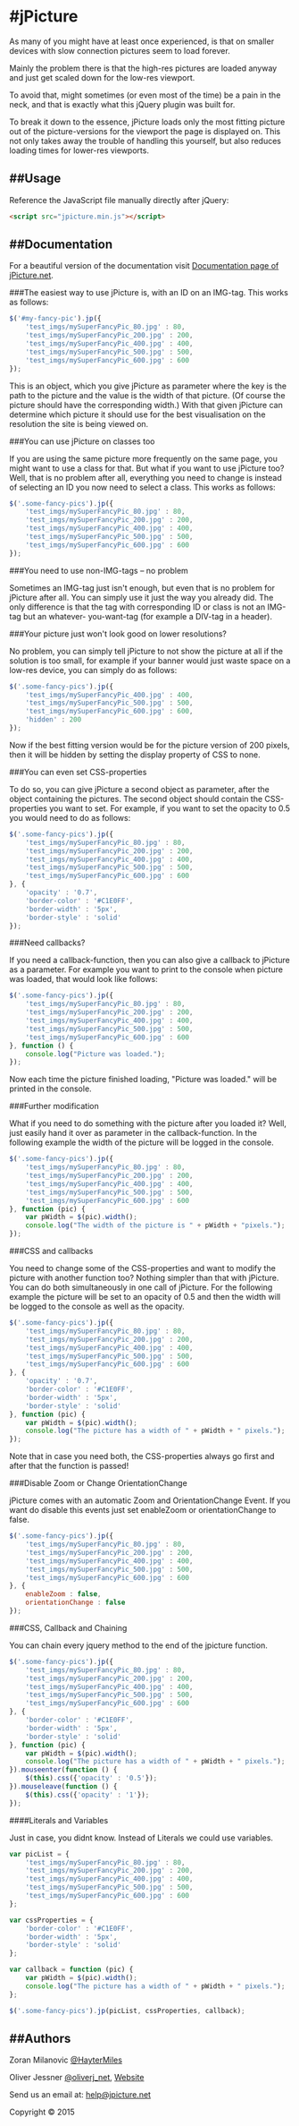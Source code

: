 #jPicture
========
As many of you might have at least once experienced, is that on smaller devices with slow connection pictures seem to load forever.

Mainly the problem there is that the high-res pictures are loaded anyway and just get scaled down for the low-res viewport.

To avoid that, might sometimes (or even most of the time) be a pain in the neck, and that is exactly what this jQuery plugin was built 
for.

To break it down to the essence, jPicture loads only the most fitting picture out of the picture-versions for the viewport the page is
displayed on. This not only takes away the trouble of handling this yourself, but also reduces loading times for lower-res viewports.

##Usage
-----

Reference the JavaScript file manually directly after jQuery:

```html
<script src="jpicture.min.js"></script>
```

##Documentation
---
For a beautiful version of the documentation visit [Documentation page of jPicture.net](http://jpicture.net/documentation/).

###The easiest way to use jPicture is, with an ID on an IMG-tag. This works as follows:

```javascript
$('#my-fancy-pic').jp({
    'test_imgs/mySuperFancyPic_80.jpg' : 80, 
    'test_imgs/mySuperFancyPic_200.jpg' : 200, 
    'test_imgs/mySuperFancyPic_400.jpg' : 400, 
    'test_imgs/mySuperFancyPic_500.jpg' : 500, 
    'test_imgs/mySuperFancyPic_600.jpg' : 600
});
```
This is an object, which you give jPicture as parameter where the key is the path to the picture and the value is the width of that picture. (Of course the picture should have the corresponding width.) With that given jPicture can determine which picture it should use for the best visualisation on the resolution the site is being viewed on.

###You can use jPicture on classes too

If you are using the same picture more frequently on the same page, you might want to use a class for that. But what if you want to use jPicture too? Well, that is no problem after all, everything you need to change is instead of selecting an ID you now	need to select a class. This works as follows:

```javascript
$('.some-fancy-pics').jp({
    'test_imgs/mySuperFancyPic_80.jpg' : 80, 
    'test_imgs/mySuperFancyPic_200.jpg' : 200, 
    'test_imgs/mySuperFancyPic_400.jpg' : 400, 
    'test_imgs/mySuperFancyPic_500.jpg' : 500, 
    'test_imgs/mySuperFancyPic_600.jpg' : 600
});
```

###You need to use non-IMG-tags – no problem

Sometimes an IMG-tag just isn't enough, but even that is no problem for jPicture after all. You can simply use it just the way you already did. The only difference is that the tag with corresponding ID or class is not an IMG-tag but an whatever- you-want-tag (for example a DIV-tag in a header).

###Your picture just won't look good on lower resolutions?

No problem, you can simply tell jPicture to not show the picture at all if the solution is too small, for example if your banner would just waste space on a low-res device, you can simply do as follows:

```javascript
$('.some-fancy-pics').jp({
    'test_imgs/mySuperFancyPic_400.jpg' : 400, 
    'test_imgs/mySuperFancyPic_500.jpg' : 500, 
    'test_imgs/mySuperFancyPic_600.jpg' : 600,
    'hidden' : 200
});
```
Now if the best fitting version would be for the picture version of 200 pixels, then it will be hidden by setting the display property of CSS to none.

###You can even set CSS-properties

To do so, you can give jPicture a second object as parameter, after the object containing the pictures. The second object should contain the CSS-properties you want to set. For example, if you want to set the opacity to 0.5 you would need to do as follows:

```javascript
$('.some-fancy-pics').jp({
    'test_imgs/mySuperFancyPic_80.jpg' : 80, 
    'test_imgs/mySuperFancyPic_200.jpg' : 200, 
    'test_imgs/mySuperFancyPic_400.jpg' : 400, 
    'test_imgs/mySuperFancyPic_500.jpg' : 500, 
    'test_imgs/mySuperFancyPic_600.jpg' : 600
}, { 
    'opacity' : '0.7',
    'border-color' : '#C1E0FF', 
    'border-width' : '5px', 
    'border-style' : 'solid'
});
```

###Need callbacks?

If you need a callback-function, then you can also give a callback to jPicture as a parameter. For example you want to print to the console when picture was loaded, that would look like follows:

```javascript
$('.some-fancy-pics').jp({
    'test_imgs/mySuperFancyPic_80.jpg' : 80, 
    'test_imgs/mySuperFancyPic_200.jpg' : 200, 
    'test_imgs/mySuperFancyPic_400.jpg' : 400, 
    'test_imgs/mySuperFancyPic_500.jpg' : 500, 
    'test_imgs/mySuperFancyPic_600.jpg' : 600
}, function () {
	console.log("Picture was loaded.");
});
```
Now each time the picture finished loading, "Picture was loaded." will be printed in the console.

###Further modification

What if you need to do something with the picture after you loaded it? Well, just easily hand it over as parameter in the callback-function. In the following example the width of the picture will be logged in the console.

```javascript
$('.some-fancy-pics').jp({
    'test_imgs/mySuperFancyPic_80.jpg' : 80, 
    'test_imgs/mySuperFancyPic_200.jpg' : 200, 
    'test_imgs/mySuperFancyPic_400.jpg' : 400, 
    'test_imgs/mySuperFancyPic_500.jpg' : 500, 
    'test_imgs/mySuperFancyPic_600.jpg' : 600
}, function (pic) {
	var pWidth = $(pic).width();
	console.log("The width of the picture is " + pWidth + "pixels.");
});
```

###CSS and callbacks

You need to change some of the CSS-properties and want to modify the picture with another function too? Nothing simpler than that with jPicture. You can do both simultaneously in one call of jPicture. For the following example the picture will be set to an opacity of 0.5 and then the width will be logged to the console as well as the opacity.

```javascript
$('.some-fancy-pics').jp({
    'test_imgs/mySuperFancyPic_80.jpg' : 80, 
    'test_imgs/mySuperFancyPic_200.jpg' : 200, 
    'test_imgs/mySuperFancyPic_400.jpg' : 400, 
    'test_imgs/mySuperFancyPic_500.jpg' : 500, 
    'test_imgs/mySuperFancyPic_600.jpg' : 600
}, { 
    'opacity' : '0.7',
    'border-color' : '#C1E0FF', 
    'border-width' : '5px', 
    'border-style' : 'solid'
}, function (pic) {
	var pWidth = $(pic).width();
	console.log("The picture has a width of " + pWidth + " pixels.");
});
```
Note that in case you need both, the CSS-properties always go first and after that the function is passed!

###Disable Zoom or Change OrientationChange

jPicture comes with an automatic Zoom and OrientationChange Event. If you want do disable this events just set enableZoom or orientationChange to false.

```javascript
$('.some-fancy-pics').jp({
    'test_imgs/mySuperFancyPic_80.jpg' : 80, 
    'test_imgs/mySuperFancyPic_200.jpg' : 200, 
    'test_imgs/mySuperFancyPic_400.jpg' : 400, 
    'test_imgs/mySuperFancyPic_500.jpg' : 500, 
    'test_imgs/mySuperFancyPic_600.jpg' : 600
}, { 
	enableZoom : false,
    orientationChange : false
});
```

###CSS, Callback and Chaining

You can chain every jquery method to the end of the jpicture function.

```javascript
$('.some-fancy-pics').jp({
    'test_imgs/mySuperFancyPic_80.jpg' : 80, 
    'test_imgs/mySuperFancyPic_200.jpg' : 200, 
    'test_imgs/mySuperFancyPic_400.jpg' : 400, 
    'test_imgs/mySuperFancyPic_500.jpg' : 500, 
    'test_imgs/mySuperFancyPic_600.jpg' : 600
}, { 
    'border-color' : '#C1E0FF', 
    'border-width' : '5px', 
    'border-style' : 'solid'
}, function (pic) {
	var pWidth = $(pic).width();
	console.log("The picture has a width of " + pWidth + " pixels.");
}).mouseenter(function () {
    $(this).css({'opacity' : '0.5'});
}).mouseleave(function () {
    $(this).css({'opacity' : '1'});            
});
```

####Literals and Variables

Just in case, you didnt know. Instead of Literals we could use variables.

```javascript
var picList = {
    'test_imgs/mySuperFancyPic_80.jpg' : 80, 
    'test_imgs/mySuperFancyPic_200.jpg' : 200, 
    'test_imgs/mySuperFancyPic_400.jpg' : 400, 
    'test_imgs/mySuperFancyPic_500.jpg' : 500, 
    'test_imgs/mySuperFancyPic_600.jpg' : 600
};

var cssProperties = { 
    'border-color' : '#C1E0FF', 
    'border-width' : '5px', 
    'border-style' : 'solid'
};

var callback = function (pic) {
	var pWidth = $(pic).width();
	console.log("The picture has a width of " + pWidth + " pixels.");
};

$('.some-fancy-pics').jp(picList, cssProperties, callback);
```

##Authors 
-------

Zoran Milanovic  [@HayterMiles ](https://twitter.com/HayterMiles) 

Oliver Jessner [@oliverj_net](https://twitter.com/oliverj_net), [Website](http://oliverj.net) 

Send us an email at: help@jpicture.net

Copyright © 2015
